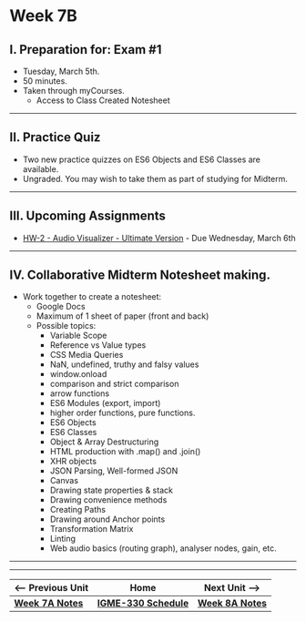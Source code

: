# Week 7B

## I. Preparation for: Exam #1
- Tuesday, March 5th.
- 50 minutes.
- Taken through myCourses.
  - Access to Class Created Notesheet

<hr>

## II. Practice Quiz
- Two new practice quizzes on ES6 Objects and ES6 Classes are available.
- Ungraded.  You may wish to take them as part of studying for Midterm.
  
<hr>

## III. Upcoming Assignments
- [HW-2 - Audio Visualizer - Ultimate Version](../hw/hw-2.md) - Due Wednesday, March 6th
  
<hr>

## IV. Collaborative Midterm Notesheet making.
- Work together to create a notesheet:
  - Google Docs
  - Maximum of 1 sheet of paper (front and back)
  - Possible topics:
    - Variable Scope
    - Reference vs Value types
    - CSS Media Queries
    - NaN, undefined, truthy and falsy values
    - window.onload
    - comparison and strict comparison
    - arrow functions
    - ES6 Modules (export, import)
    - higher order functions, pure functions.
    - ES6 Objects
    - ES6 Classes
    - Object & Array Destructuring
    - HTML production with .map() and .join()
    - XHR objects
    - JSON Parsing, Well-formed JSON
    - Canvas
    - Drawing state properties & stack
    - Drawing convenience methods
    - Creating Paths
    - Drawing around Anchor points
    - Transformation Matrix
    - Linting
    - Web audio basics (routing graph), analyser nodes, gain, etc.

<hr><hr>

| <-- Previous Unit | Home | Next Unit -->
| --- | --- | --- 
| [**Week 7A Notes**](07A.md)  |  [**IGME-330 Schedule**](../schedule.md) | [**Week 8A Notes**](08A.md)
